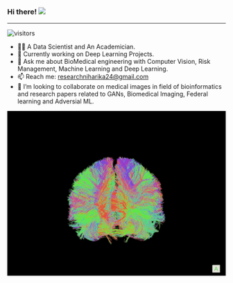 ### Hi there! <img src="https://camo.githubusercontent.com/fb070d9f71a64edbafed08519130d75e7e0a0a69665d50d94ad095157f702e59/68747470733a2f2f6d656469612e67697068792e636f6d2f6d656469612f6d47634e6a736657416a593541455a4e77362f67697068792e676966" data-canonical-src="https://media.giphy.com/media/mGcNjsfWAjY5AEZNw6/giphy.gif" style="width: 50px; display: inline-block;" data-target="animated-image.originalImage"> 
________________________________________________________________________________________________________________________________________________

 ![visitors](https://visitor-badge.glitch.me/badge?page_id=page.id&left_color=black&right_color=blue)
- 👩‍🔬 A Data Scientist and An Academician. 
- 🌱 Currently working on Deep Learning Projects. 
- 💬 Ask me about BioMedical engineering with Computer Vision, Risk Management, Machine Learning and Deep Learning.
- 📫 Reach me: researchniharika24@gmail.com
- 👯 I’m looking to collaborate on medical images in field of bioinformatics and research papers related to GANs, Biomedical Imaging, Federal learning and Adversial ML.

<img height="380" src="https://github.com/niharikatewari/niharikatewari/blob/main/brain.gif" style="max-width: 100%;" data-target="animated-image.originalImage">

